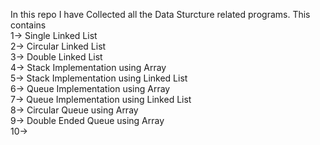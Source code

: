 In this repo I have Collected all the Data Sturcture related programs. This contains<br/>
1-> Single Linked List<br/>
2-> Circular Linked List<br/>
3-> Double Linked List<br/>
4-> Stack Implementation using Array<br/>
5-> Stack Implementation using Linked List<br/>
6-> Queue Implementation using Array<br/>
7-> Queue Implementation using Linked List</br>
8-> Circular Queue using Array<br/>
9-> Double Ended Queue using Array<br/>
10-><br/>